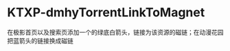 KTXP-dmhyTorrentLinkToMagnet
============================

在极影首页以及搜索页添加一个的绿底白箭头，链接为该资源的磁链；在动漫花园把蓝箭头的链接换成磁链
